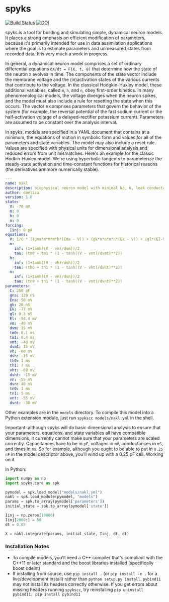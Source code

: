 # spyks

[![Build Status](https://travis-ci.org/melizalab/spyks.png?branch=master)](https://travis-ci.org/melizalab/spyks)
[![DOI](https://zenodo.org/badge/102205384.svg)](https://zenodo.org/badge/latestdoi/102205384)

spyks is a tool for building and simulating simple, dynamical neuron models. It places a strong emphasis on efficient modification of parameters, because it's primarily intended for use in data assimilation applications where the goal is to estimate parameters and unmeasured states from recorded data. It is very much a work in progress.

In general, a dynamical neuron model comprises a set of ordinary differential equations `dX/dt = F(X, t, θ)` that determine how the state of the neuron `X` evolves in time. The components of the state vector include the membrane voltage and the (in)activation states of the various currents that contribute to the voltage. In the classical Hodgkin-Huxley model, these additional variables, called `m`, `h`, and `n`, obey first-order kinetics. In many phenomenological models, the voltage diverges when the neuron spikes, and the model must also include a rule for resetting the state when this occurs. The vector `θ` comprises parameters that govern the behavior of the system (for example, the reversal potential of the fast sodium current or the half-activation voltage of a delayed-rectifier potassium current). Parameters are assumed to be constant over the analysis interval.

In spyks, models are specified in a YAML document that contains at a minimum, the equations of motion in symbolic form and values for all of the parameters and state variables. The model may also include a reset rule. Values are specified with physical units for dimensional analysis and reduced errors from unit mismatches. Here's an example for the classic Hodkin-Huxley model. We're using hyperbolic tangents to parameterize the steady-state activation and time-constant functions for historical reasons (the derivatives are more numerically stable).

``` YAML
---
name: nakl
description: biophysical neuron model with minimal Na, K, leak conductances
author: dmeliza
version: 1.0
state:
  V: -70 mV
  m: 0
  h: 0
  n: 0
forcing:
  Iinj: 0 pA
equations:
  V: 1/C * ((gna*m*m*m*h*(Ena - V)) + (gk*n*n*n*n*(Ek - V)) + (gl*(El-V)) + Iinj)
  m:
    inf: (1+tanh((V - vm)/dvm))/2
    tau: (tm0 + tm1 * (1 - tanh((V - vmt)/dvmt)**2))
  h:
    inf: (1+tanh((V - vh)/dvh))/2
    tau: (th0 + th1 * (1 - tanh((V - vht)/dvht)**2))
  n:
    inf: (1+tanh((V - vn)/dvn))/2
    tau: (tn0 + tn1 * (1 - tanh((V - vnt)/dvnt)**2))
parameters:
  C: 250 pF
  gna: 120 nS
  Ena: 50 mV
  gk: 20 nS
  Ek: -77 mV
  gl: 0.3 nS
  El: -54.4 mV
  vm: -40 mV
  dvm: 15 mV
  tm0: 0.1 ms
  tm1: 0.4 ms
  vmt: -40 mV
  dvmt: 15 mV
  vh: -60 mV
  dvh: -15 mV
  th0: 1 ms
  th1: 7 ms
  vht: -60 mV
  dvht: -15 mV
  vn: -55 mV
  dvn: 40 mV
  tn0: 1 ms
  tn1: 5 ms
  vnt: -55 mV
  dvnt: -30 mV
```

Other examples are in the `models` directory. To compile this model into a Python extension module, just run `spykscc models/nakl.yml` in the shell.

Important: although spyks will do basic dimensional analysis to ensure that your parameters, equations, and state variables all have compatible dimensions, it currently cannot make sure that your parameters are scaled correctly. Capacitances have to be in `pF`, voltages in `mV`, conductances in `nS`, and times in `ms`. So for example, although you ought to be able to put in `0.25 nF` in the model descriptor above, you'll wind up with a 0.25 pF cell. Working on it.

In Python:

``` Python
import numpy as np
import spyks.core as spk

pymodel = spk.load_model("models/nakl.yml")
nakl = spk.load_module(pymodel, "models")
params = spk.to_array(pymodel['parameters'])
initial_state = spk.to_array(pymodel['state'])

Iinj = np.zeros(10000)
Iinj[2000:] = 50
dt = 0.05

X = nakl.integrate(params, initial_state, Iinj, dt, dt)

```

### Installation Notes

- To compile models, you'll need a C++ compiler that's compliant with the C++11 or later standard and the boost libraries installed (specifically boost odeint)
- If installing from source, use `pip install .` (or `pip install -e .` for a live/development install) rather than `python setup.py install`. `pybind11` may not install its headers correctly otherwise. If you get errors about missing headers running `spykscc`, try reinstalling `pip uninstall pybind11; pip install pybind11`

